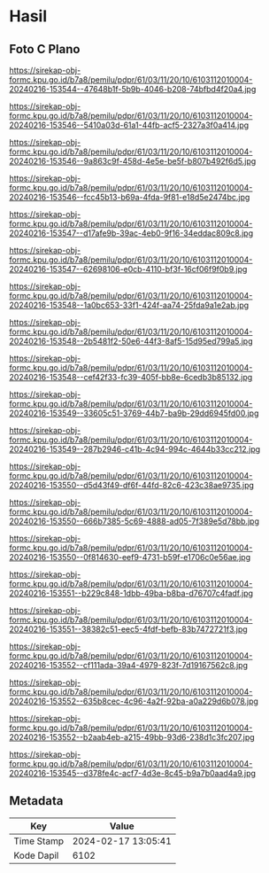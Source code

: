# Hasil

## Foto C Plano

https://sirekap-obj-formc.kpu.go.id/b7a8/pemilu/pdpr/61/03/11/20/10/6103112010004-20240216-153544--47648b1f-5b9b-4046-b208-74bfbd4f20a4.jpg

https://sirekap-obj-formc.kpu.go.id/b7a8/pemilu/pdpr/61/03/11/20/10/6103112010004-20240216-153546--5410a03d-61a1-44fb-acf5-2327a3f0a414.jpg

https://sirekap-obj-formc.kpu.go.id/b7a8/pemilu/pdpr/61/03/11/20/10/6103112010004-20240216-153546--9a863c9f-458d-4e5e-be5f-b807b492f6d5.jpg

https://sirekap-obj-formc.kpu.go.id/b7a8/pemilu/pdpr/61/03/11/20/10/6103112010004-20240216-153546--fcc45b13-b69a-4fda-9f81-e18d5e2474bc.jpg

https://sirekap-obj-formc.kpu.go.id/b7a8/pemilu/pdpr/61/03/11/20/10/6103112010004-20240216-153547--d17afe9b-39ac-4eb0-9f16-34eddac809c8.jpg

https://sirekap-obj-formc.kpu.go.id/b7a8/pemilu/pdpr/61/03/11/20/10/6103112010004-20240216-153547--62698106-e0cb-4110-bf3f-16cf06f9f0b9.jpg

https://sirekap-obj-formc.kpu.go.id/b7a8/pemilu/pdpr/61/03/11/20/10/6103112010004-20240216-153548--1a0bc653-33f1-424f-aa74-25fda9a1e2ab.jpg

https://sirekap-obj-formc.kpu.go.id/b7a8/pemilu/pdpr/61/03/11/20/10/6103112010004-20240216-153548--2b5481f2-50e6-44f3-8af5-15d95ed799a5.jpg

https://sirekap-obj-formc.kpu.go.id/b7a8/pemilu/pdpr/61/03/11/20/10/6103112010004-20240216-153548--cef42f33-fc39-405f-bb8e-6cedb3b85132.jpg

https://sirekap-obj-formc.kpu.go.id/b7a8/pemilu/pdpr/61/03/11/20/10/6103112010004-20240216-153549--33605c51-3769-44b7-ba9b-29dd6945fd00.jpg

https://sirekap-obj-formc.kpu.go.id/b7a8/pemilu/pdpr/61/03/11/20/10/6103112010004-20240216-153549--287b2946-c41b-4c94-994c-4644b33cc212.jpg

https://sirekap-obj-formc.kpu.go.id/b7a8/pemilu/pdpr/61/03/11/20/10/6103112010004-20240216-153550--d5d43f49-df6f-44fd-82c6-423c38ae9735.jpg

https://sirekap-obj-formc.kpu.go.id/b7a8/pemilu/pdpr/61/03/11/20/10/6103112010004-20240216-153550--666b7385-5c69-4888-ad05-7f389e5d78bb.jpg

https://sirekap-obj-formc.kpu.go.id/b7a8/pemilu/pdpr/61/03/11/20/10/6103112010004-20240216-153550--0f814630-eef9-4731-b59f-e1706c0e56ae.jpg

https://sirekap-obj-formc.kpu.go.id/b7a8/pemilu/pdpr/61/03/11/20/10/6103112010004-20240216-153551--b229c848-1dbb-49ba-b8ba-d76707c4fadf.jpg

https://sirekap-obj-formc.kpu.go.id/b7a8/pemilu/pdpr/61/03/11/20/10/6103112010004-20240216-153551--38382c51-eec5-4fdf-befb-83b7472721f3.jpg

https://sirekap-obj-formc.kpu.go.id/b7a8/pemilu/pdpr/61/03/11/20/10/6103112010004-20240216-153552--cf111ada-39a4-4979-823f-7d19167562c8.jpg

https://sirekap-obj-formc.kpu.go.id/b7a8/pemilu/pdpr/61/03/11/20/10/6103112010004-20240216-153552--635b8cec-4c96-4a2f-92ba-a0a229d6b078.jpg

https://sirekap-obj-formc.kpu.go.id/b7a8/pemilu/pdpr/61/03/11/20/10/6103112010004-20240216-153552--b2aab4eb-a215-49bb-93d6-238d1c3fc207.jpg

https://sirekap-obj-formc.kpu.go.id/b7a8/pemilu/pdpr/61/03/11/20/10/6103112010004-20240216-153545--d378fe4c-acf7-4d3e-8c45-b9a7b0aad4a9.jpg


## Metadata

| Key        | Value               |
| ---------- | ------------------- |
| Time Stamp | 2024-02-17 13:05:41 |
| Kode Dapil | 6102                |



